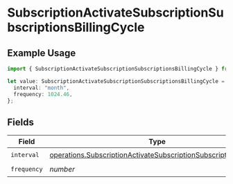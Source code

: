 # SubscriptionActivateSubscriptionSubscriptionsBillingCycle

## Example Usage

```typescript
import { SubscriptionActivateSubscriptionSubscriptionsBillingCycle } from "open-billing/models/operations";

let value: SubscriptionActivateSubscriptionSubscriptionsBillingCycle = {
  interval: "month",
  frequency: 1024.46,
};
```

## Fields

| Field                                                                                                                                                | Type                                                                                                                                                 | Required                                                                                                                                             | Description                                                                                                                                          |
| ---------------------------------------------------------------------------------------------------------------------------------------------------- | ---------------------------------------------------------------------------------------------------------------------------------------------------- | ---------------------------------------------------------------------------------------------------------------------------------------------------- | ---------------------------------------------------------------------------------------------------------------------------------------------------- |
| `interval`                                                                                                                                           | [operations.SubscriptionActivateSubscriptionSubscriptionsInterval](../../models/operations/subscriptionactivatesubscriptionsubscriptionsinterval.md) | :heavy_check_mark:                                                                                                                                   | N/A                                                                                                                                                  |
| `frequency`                                                                                                                                          | *number*                                                                                                                                             | :heavy_check_mark:                                                                                                                                   | N/A                                                                                                                                                  |
